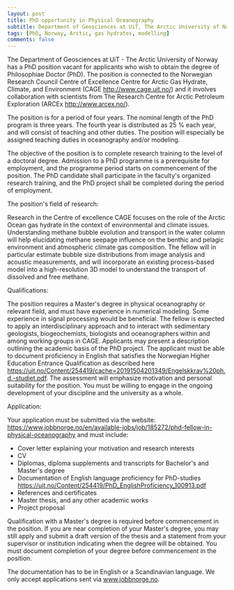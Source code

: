 ```yaml
---
layout: post
title: PhD opportunity in Physical Oceanography
subtitle: Department of Geosciences at UiT, The Arctic University of Norway
tags: [PhD, Norway, Arctic, gas hydrates, modelling]
comments: false
---
```



The Department of Geosciences at UiT - The Arctic University of Norway has a PhD position vacant for applicants who wish to obtain the degree of Philosophiae Doctor (PhD). The position is connected to the Norwegian Research Council Centre of Excellence Centre for Arctic Gas Hydrate, Climate, and Environment (CAGE <http://www.cage.uit.no/>) and it involves collaboration with scientists from The Research Centre for Arctic Petroleum Exploration (ARCEx <http://www.arcex.no/>).


The position is for a period of four years. The nominal length of the PhD program is three years. The fourth year is distributed as 25 % each year, and will consist of teaching and other duties. The position will especially be assigned teaching duties in oceanography and/or modeling.


The objective of the position is to complete research training to the level of a doctoral degree. Admission to a PhD programme is a prerequisite for employment, and the programme period starts on commencement of the position. The PhD candidate shall participate in the faculty's organized research training, and the PhD project shall be completed during the period of employment.


The position's field of research:

Research in the Centre of excellence CAGE focuses on the role of the Arctic Ocean gas hydrate in the context of environmental and climate issues. Understanding methane bubble evolution and transport in the water column will help elucidating methane seepage influence on the benthic and pelagic environment and atmospheric climate gas composition. The fellow will in particular estimate bubble size distributions from image analysis and acoustic measurements, and will incorporate an existing process-based model into a high-resolution 3D model to understand the transport of dissolved and free methane.

Qualifications:

The position requires a Master's degree in physical oceanography or relevant field, and must have experience in numerical modeling. Some experience in signal processing would be beneficial. The fellow is expected to apply an interdisciplinary approach and to interact with sedimentary geologists, biogeochemists, biologists and oceanographers within and among working groups in CAGE.
Applicants may present a description outlining the academic basis of the PhD project.
The applicant must be able to document proficiency in English that satisfies the Norwegian Higher Education Entrance Qualification as described here <https://uit.no/Content/254419/cache=20191504201349/Engelskkrav%20ph.d.-studiet.pdf>.
The assessment will emphasize motivation and personal suitability for the position. You must be willing to engage in the ongoing development of your discipline and the university as a whole.


Application:

Your application must be submitted via the website: <https://www.jobbnorge.no/en/available-jobs/job/185272/phd-fellow-in-physical-oceanography>  and must include:
- Cover letter explaining your motivation and research interests
- CV
- Diplomas, diploma supplements and transcripts for Bachelor's and Master's degree
- Documentation of English language proficiency for PhD-studies <https://uit.no/Content/254419/PhD_EnglishProficiency_100913.pdf>
- References and certificates
- Master thesis, and any other academic works
- Project proposal
	

Qualification with a Master's degree is required before commencement in the position. If you are near completion of your Master's degree, you may still apply and submit a draft version of the thesis and a statement from your supervisor or institution indicating when the degree will be obtained. You must document completion of your degree before commencement in the position.

The documentation has to be in English or a Scandinavian language. We only accept applications sent via www.jobbnorge.no.

